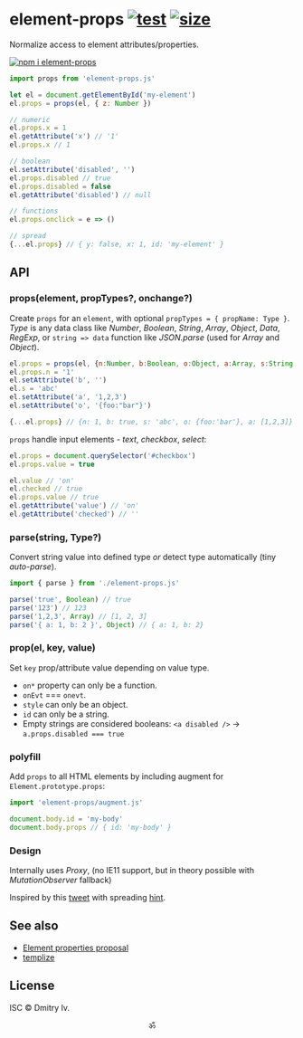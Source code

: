 # element-props <!--[![status](https://travis-ci.org/spectjs/element-props.svg)](https://travis-ci.org/spectjs/element-props)--> [![test](https://github.com/spectjs/element-props/actions/workflows/test.yml/badge.svg)](https://github.com/spectjs/element-props/actions/workflows/test.yml) [![size](https://img.shields.io/bundlephobia/minzip/element-props?label=size)](https://bundlephobia.com/result?p=element-props)

Normalize access to element attributes/properties.

[![npm i element-props](https://nodei.co/npm/element-props.png?mini=true)](https://nodei.co/npm/element-props/)

```js
import props from 'element-props.js'

let el = document.getElementById('my-element')
el.props = props(el, { z: Number })

// numeric
el.props.x = 1
el.getAttribute('x') // '1'
el.props.x // 1

// boolean
el.setAttribute('disabled', '')
el.props.disabled // true
el.props.disabled = false
el.getAttribute('disabled') // null

// functions
el.props.onclick = e => ()

// spread
{...el.props} // { y: false, x: 1, id: 'my-element' }
```

## API

### props(element, propTypes?, onchange?)

Create `props` for an `element`, with optional `propTypes = { propName: Type }`.<br/>
_Type_ is any data class like _Number_, _Boolean_, _String_, _Array_, _Object_, _Data_, _RegExp_, or `string => data` function like _JSON.parse_ (used for _Array_ and _Object_).

```js
el.props = props(el, {n:Number, b:Boolean, o:Object, a:Array, s:String, d:Date}, (key, val) => {})
el.props.n = '1'
el.setAttribute('b', '')
el.s = 'abc'
el.setAttribute('a', '1,2,3')
el.setAttribute('o', '{foo:"bar"}')

{...el.props} // {n: 1, b: true, s: 'abc', o: {foo:'bar'}, a: [1,2,3]}
```

`props` handle input elements - _text_, _checkbox_, _select_:

```js
el.props = document.querySelector('#checkbox')
el.props.value = true

el.value // 'on'
el.checked // true
el.props.value // true
el.getAttribute('value') // 'on'
el.getAttribute('checked') // ''
```

### parse(string, Type?)

Convert string value into defined type _or_ detect type automatically (tiny _auto-parse_).

```js
import { parse } from './element-props.js'

parse('true', Boolean) // true
parse('123') // 123
parse('1,2,3', Array) // [1, 2, 3]
parse('{ a: 1, b: 2 }', Object) // { a: 1, b: 2}
```

### prop(el, key, value)

Set `key` prop/attribute value depending on value type.

* `on*` property can only be a function.
* `onEvt` === `onevt`.
* `style` can only be an object.
* `id` can only be a string.
* Empty strings are considered booleans: `<a disabled />` → `a.props.disabled === true`

### polyfill

Add `props` to all HTML elements by including augment for `Element.prototype.props`:

```js
import 'element-props/augment.js'

document.body.id = 'my-body'
document.body.props // { id: 'my-body' }
```

### Design

Internally uses _Proxy_, (no IE11 support, but in theory possible with  _MutationObserver_ fallback)

Inspired by this [tweet](https://twitter.com/WebReflection/status/1260948278977409026?s=20) with spreading [hint](https://github.com/tc39/proposal-object-rest-spread/issues/69#issuecomment-633232470).

## See also

* [Element properties proposal](https://github.com/developit/unified-element-properties-proposal)
* [templize](https://github.com/spectjs/templize)

## License

ISC © Dmitry Iv.

<p align="center">ॐ</p>

